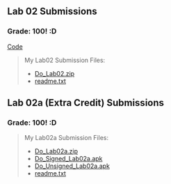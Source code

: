 ## Lab 02 Submissions 

### Grade: 100! :D  


[Code](https://github.com/odnaiviv/CSC-4360/tree/main/Labs/02/02) 


>My Lab02 Submission Files: 
>* [Do_Lab02.zip](https://github.com/odnaiviv/CSC-4360/blob/main/Labs/02/Do_Lab02.zip) 
>* [readme.txt](https://github.com/odnaiviv/CSC-4360/blob/main/Labs/02/readme.txt) 




## Lab 02a (Extra Credit) Submissions 

### Grade: 100! :D 


>My Lab02a Submission Files: 
>* [Do_Lab02a.zip](https://github.com/odnaiviv/CSC-4360/blob/main/Labs/02/02a/Do_Lab02a.zip) 
>* [Do_Signed_Lab02a.apk](https://github.com/odnaiviv/CSC-4360/blob/main/Labs/02/02a/Do_Signed_Lab02a.apk) 
>* [Do_Unsigned_Lab02a.apk](https://github.com/odnaiviv/CSC-4360/blob/main/Labs/02/02a/Do_Unsigned_Lab02a.apk) 
>* [readme.txt](https://github.com/odnaiviv/CSC-4360/blob/main/Labs/02/02a/readme.txt) 

